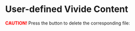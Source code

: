 # User-defined Vivide Content

<span style="color: red; font-weight: bold;">CAUTION!</span>
Press the button to delete the corresponding file:

<script>
import { scriptFolder, stepFolder, applicationFolder } from 'src/client/vivide/utils.js';
import Script from 'src/client/vivide/vividescript.js';
import View from 'src/client/vivide/components/vivide-view.js';
import { fileName, flatten } from 'utils';
import { createView } from 'src/client/vivide/scripts/loading.js';

(async () => {
  let autoGenerated = /(.*-template\.js(on)?$)|(.md?$)/;
  let deleteFunctions = [];
  let folders = [scriptFolder, stepFolder, applicationFolder];
  let fileNames = (await Promise.all(folders.map(async folderURL => {
    let folder = JSON.parse(await lively.files.statFile(folderURL));
    let filenames = folder.contents
      .filter(({ type }) => type === 'file')
      .map(({ name }) => name)
      .filter(name => !autoGenerated.test(name))
      .map(name => folderURL+name);
    return filenames;
  })));
  let buttonList = fileNames.map((folder, i) => <div>
  <h5>{folders[i].split('/')[folders[i].split('/').length-2]}/</h5>
  {...folder.map(urlString => {
    let del = async evt => {
      let delResponse = await fetch(urlString, { method: 'DELETE' });
      if (delResponse.status === 200) {
        lively.success(`deleted file ${urlString::fileName()}`);
        file.remove();
        deleteFunctions = deleteFunctions.filter(df => df !== del);
      } else {
        lively.notify("could not properly delete " + urlString, (await delResponse.text()));
      }
    }
    deleteFunctions.push(del);
    let delbutton = <button click={del}>
      <span style="color: red; font-weight: bold;">Delete</span>
    </button>;
    
    let openbutton = <button click={async () => {
      const filepath = urlString.split('/');
      const content = JSON.parse(await lively.files.loadFile(urlString));
      const name = filepath[filepath.length-1].split('.')[0];
      await createView(content, i === 0, i === 2, name);
    }}>
      <span style="color: blue; font-weight: bold;">Open</span>
    </button>;

  let file = <div>{urlString.split('/')[urlString.split('/').length-1]} {delbutton} {openbutton}</div>;
    return file;
  })}</div>);
  
  let deleteAllScriptsButton = <button click={async evt => {
    await Promise.all(deleteFunctions.map(f => f()));
    lively.success('removed all scripts');
  }}><span style="color: red; font-weight: bold;">DELETE ALL SCRIPTS!</span></button>;

  return <div>
    {deleteAllScriptsButton}
    <div>{...buttonList}</div>
  </div>;
})();
</script>